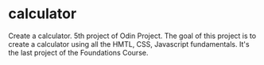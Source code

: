 # calculator
Create a calculator. 5th project of Odin Project.
The goal of this project is to create a calculator using all the HMTL, CSS, Javascript fundamentals.
It's the last project of the Foundations Course.